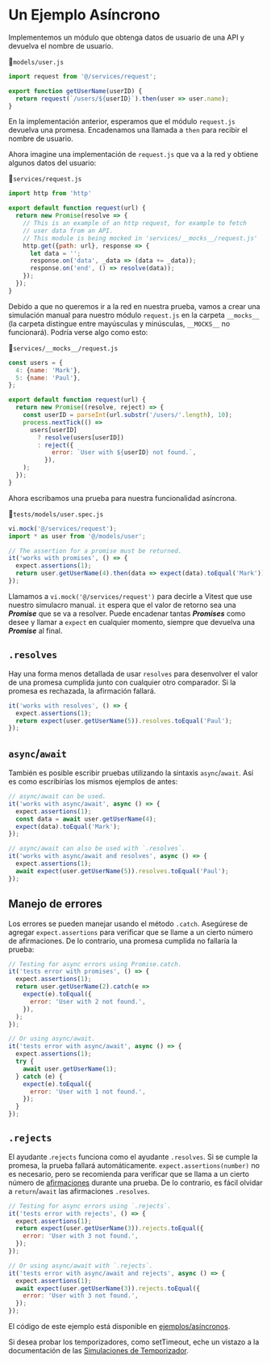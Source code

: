 # Un Ejemplo Asíncrono

Implementemos un módulo que obtenga datos de usuario de una API y devuelva el nombre de usuario.

📃`models/user.js`
```js
import request from '@/services/request';

export function getUserName(userID) {
  return request(`/users/${userID}`).then(user => user.name);
}
```

En la implementación anterior, esperamos que el módulo `request.js` devuelva una promesa. Encadenamos una llamada a `then` para recibir el nombre de usuario.

Ahora imagine una implementación de `request.js` que va a la red y obtiene algunos datos del usuario:

📃`services/request.js`
```js 
import http from 'http'

export default function request(url) {
  return new Promise(resolve => {
    // This is an example of an http request, for example to fetch
    // user data from an API.
    // This module is being mocked in 'services/__mocks__/request.js'
    http.get({path: url}, response => {
      let data = '';
      response.on('data', _data => (data += _data));
      response.on('end', () => resolve(data));
    });
  });
}
```

Debido a que no queremos ir a la red en nuestra prueba, vamos a crear una simulación manual para nuestro módulo `request.js` en la carpeta `__mocks__` (la carpeta distingue entre mayúsculas y minúsculas, `__MOCKS__` no funcionará). Podría verse algo como esto:

📃`services/__mocks__/request.js`
```js
const users = {
  4: {name: 'Mark'},
  5: {name: 'Paul'},
};

export default function request(url) {
  return new Promise((resolve, reject) => {
    const userID = parseInt(url.substr('/users/'.length), 10);
    process.nextTick(() =>
      users[userID]
        ? resolve(users[userID])
        : reject({
            error: `User with ${userID} not found.`,
          }),
    );
  });
}
```

Ahora escribamos una prueba para nuestra funcionalidad asíncrona.

📃`tests/models/user.spec.js`
```js
vi.mock('@/services/request');
import * as user from '@/models/user';

// The assertion for a promise must be returned.
it('works with promises', () => {
  expect.assertions(1);
  return user.getUserName(4).then(data => expect(data).toEqual('Mark'));  
});
```

Llamamos a `vi.mock('@/services/request')` para decirle a Vitest que use nuestro simulacro manual. `it` espera que el valor de retorno sea una _**Promise**_ que se va a resolver. Puede encadenar tantas _**Promises**_ como desee y llamar a `expect` en cualquier momento, siempre que devuelva una _**Promise**_ al final.

## `.resolves`

Hay una forma menos detallada de usar `resolves` para desenvolver el valor de una promesa cumplida junto con cualquier otro comparador. Si la promesa es rechazada, la afirmación fallará.

```js
it('works with resolves', () => {  
  expect.assertions(1);
  return expect(user.getUserName(5)).resolves.toEqual('Paul');
});
```

## `async`/`await`
También es posible escribir pruebas utilizando la sintaxis `async`/`await`. Así es como escribirías los mismos ejemplos de antes:

```js
// async/await can be used.
it('works with async/await', async () => {
  expect.assertions(1);
  const data = await user.getUserName(4);
  expect(data).toEqual('Mark');
});

// async/await can also be used with `.resolves`.
it('works with async/await and resolves', async () => {
  expect.assertions(1);
  await expect(user.getUserName(5)).resolves.toEqual('Paul');
});
```

## Manejo de errores

Los errores se pueden manejar usando el método `.catch`. Asegúrese de agregar `expect.assertions` para verificar que se llame a un cierto número de afirmaciones. De lo contrario, una promesa cumplida no fallaría la prueba:

```js
// Testing for async errors using Promise.catch.
it('tests error with promises', () => {
  expect.assertions(1);
  return user.getUserName(2).catch(e =>
    expect(e).toEqual({
      error: 'User with 2 not found.',
    }),
  );
});

// Or using async/await.
it('tests error with async/await', async () => {
  expect.assertions(1);
  try {
    await user.getUserName(1);
  } catch (e) {
    expect(e).toEqual({
      error: 'User with 1 not found.',
    });
  }
});
```

## `.rejects`

El ayudante .`rejects` funciona como el ayudante `.resolves`. Si se cumple la promesa, la prueba fallará automáticamente. `expect.assertions(number)` no es necesario, pero se recomienda para verificar que se llama a un cierto número de [afirmaciones](https://vitest.dev/api/#expect-assertions) durante una prueba. De lo contrario, es fácil olvidar a `return`/`await` las afirmaciones `.resolves`.

```js
// Testing for async errors using `.rejects`.
it('tests error with rejects', () => {
  expect.assertions(1);
  return expect(user.getUserName(3)).rejects.toEqual({
    error: 'User with 3 not found.',
  });
});

// Or using async/await with `.rejects`.
it('tests error with async/await and rejects', async () => {
  expect.assertions(1);
  await expect(user.getUserName(3)).rejects.toEqual({
    error: 'User with 3 not found.',
  });
});
```

El código de este ejemplo está disponible en [ejemplos/asíncronos](https://github.com/facebook/jest/tree/main/examples/async).

Si desea probar los temporizadores, como setTimeout, eche un vistazo a la documentación de las [Simulaciones de Temporizador](../vitest/simulaciones-de-temporizador.html).
